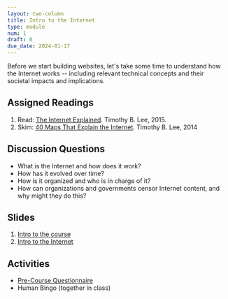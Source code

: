 ```yaml
---
layout: two-column
title: Intro to the Internet
type: module
num: 1
draft: 0
due_date: 2024-01-17
---
```


Before we start building websites, let's take some time to understand how the Internet works -- including relevant technical concepts and their societal impacts and implications. 


## Assigned Readings

1. Read: <a href="https://www.vox.com/2014/6/16/18076282/the-internet" target="_blank">The Internet Explained</a>. Timothy B. Lee, 2015.
2. Skim: <a href="https://www.vox.com/a/internet-maps" target="_blank">40 Maps That Explain the Internet</a>. Timothy B. Lee, 2014

## Discussion Questions
* What is the Internet and how does it work?
* How has it evolved over time?
* How is it organized and who is in charge of it?
* How can organizations and governments censor Internet content, and why might they do this?


## Slides
1. [Intro to the course](https://docs.google.com/presentation/d/1nNBKBt6S8w7vxmN8wshkp7DGRkNnqRyKDSQyo4vyuIs/edit?usp=sharing)
2. [Intro to the Internet](https://docs.google.com/presentation/d/1OP418VchDy1yrgKsZ6rsxfQ1voTzgeFaL4uWao9iUCc/edit?usp=sharing)


## Activities
* <a href="https://t.ly/jDfdr" target="_blank">Pre-Course Questionnaire</a>
* Human Bingo (together in class)
